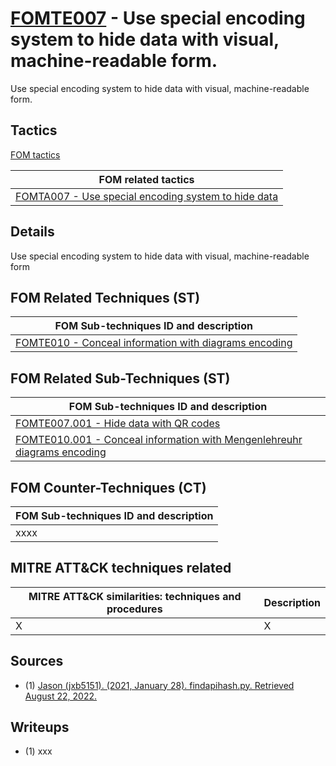 # [FOMTE007](https://github.com/blue101010/FOM/blob/main/techniques/FOMTE007.md) - Use special encoding system to hide data with visual, machine-readable form.

Use special encoding system to hide data with visual, machine-readable form.

## Tactics

[FOM tactics](https://github.com/blue101010/FOM/blob/main/tactics/tactics.md)

| FOM related tactics  |
| --------------------------------------- |
| [FOMTA007 - Use special encoding system to hide data  ](https://github.com/blue101010/FOM/blob/main/techniques/FOMTA007.md)   |


## Details

Use special encoding system to hide data with visual, machine-readable form

## FOM Related Techniques (ST)

| FOM Sub-techniques ID and description  |
| --------------------------------------- |
| [FOMTE010 - Conceal information with diagrams encoding](https://github.com/blue101010/FOM/blob/main/techniques/FOMTE010.md) |

## FOM Related Sub-Techniques (ST)

| FOM Sub-techniques ID and description  |
| --------------------------------------- |
| [FOMTE007.001 - Hide data with QR codes](https://github.com/blue101010/FOM/blob/main/techniques/FOMTE007.001.md)   |
| [FOMTE010.001 - Conceal information with Mengenlehreuhr diagrams encoding](https://github.com/blue101010/FOM/blob/main/techniques/FOMTE010.md) |


## FOM Counter-Techniques (CT)

| FOM Sub-techniques ID  and description  |
| --------------------------------------- |
| xxxx   |

## MITRE ATT&CK techniques related

|  MITRE ATT&CK similarities: techniques and procedures |       Description               |
| --------------------------------------------------- | ----------------------------------|
| X  | X |


## Sources

 - (1) [Jason (jxb5151). (2021, January 28). findapihash.py. Retrieved August 22, 2022.](https://github.com/MITRECND/malchive/blob/main/malchive/utilities/findapihash.py)

## Writeups

 - (1) xxx


